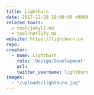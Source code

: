 ```yaml
---
title: Lightburn
date: 2017-12-28 19:00:00 +0000
related_tools:
  - tool/jekyll.md
  - tool/netlify.md
website: https://lightburn.co
repo:
creator:
  - name: Lightburn
    role: 'Design/Development'
    url:
    twitter_username: lightburn
images:
  - "/uploads/lightburn.jpg"
---
```


